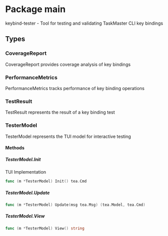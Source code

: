# Package main

keybind-tester - Tool for testing and validating TaskMaster CLI key bindings


## Types

### CoverageReport

CoverageReport provides coverage analysis of key bindings


### PerformanceMetrics

PerformanceMetrics tracks performance of key binding operations


### TestResult

TestResult represents the result of a key binding test


### TesterModel

TesterModel represents the TUI model for interactive testing


#### Methods

##### TesterModel.Init

TUI Implementation


```go
func (m *TesterModel) Init() tea.Cmd
```

##### TesterModel.Update

```go
func (m *TesterModel) Update(msg tea.Msg) (tea.Model, tea.Cmd)
```

##### TesterModel.View

```go
func (m *TesterModel) View() string
```

